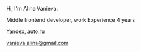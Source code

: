 Hi, I'm Alina Vanieva.

Middle frontend developer, work Experience 4 years

[Yandex](https://yandex.ru/), [auto.ru](https://yandex.ru/)

vanieva.alina@gmail.com
